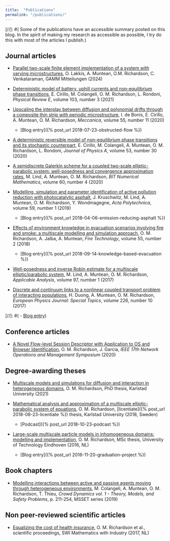 ```yaml
---
title:  "Publications"
permalink: "/publications/"
---
```


[//]: #( Some of the publications have an accessible summary posted on this blog. In the spirit of making my research as accessible as possible, I try do this with most of the articles I publish.)

## Journal articles

* [Parallel two-scale finite element implementation of a system with varying microstructures][14], O. Lakkis, A. Muntean, O.M. Richardson, C. Venkataraman, GAMM Mitteilungen (2024)

* [Deterministic model of battery, uphill currents and non-equilibrium phase transitions][13], E. Cirillo, M. Colangeli, O. M. Richardson, L. Rondoni, *Physical Review E*, volume 103, number 3 (2021)

* [Upscaling the interplay between diffusion and polynomial drifts through a composite thin strip with periodic microstructure][1],  I. de Bonis, E. Cirillo, A. Muntean, O. M. Richardson, *Meccanica*, volume 55, number 11 (2020)
  - [Blog entry]({% post_url 2018-07-23-obstructed-flow %})

* [A deterministic reversible model of non-equilibrium phase transitions and its stochastic counterpart][11], E. Cirillo, M. Colangeli, A. Muntean, O. M. Richardson, L. Rondoni, *Journal of Physics A*, volume 53, number 30 (2020)

* [A semidiscrete Galerkin scheme for a coupled two-scale elliptic-parabolic system: well-posedness and convergence approximation rates][8], M. Lind, A. Muntean, O. M. Richardson, *BIT Numerical Mathematics*, volume 60, number 4 (2020)

* [Modelling, simulation and parameter identification of active pollution reduction with photocatalytic asphalt][10], J. Kruschwitz, M. Lind, A. Muntean, O. M. Richardson, Y. Wondmagegne, *Acta Polytechnica*, volume 59, number 1 (2019)
  - [Blog entry]({% post_url 2018-04-06-emission-reducing-asphalt %})

* [Effects of environment knowledge in evacuation scenarios involving fire and smoke: a multiscale modelling and simulation approach][2], O. M. Richardson, A. Jalba, A. Muntean, *Fire Technology*, volume 55, number 2 (2018)
  - [Blog entry]({% post_url 2018-09-14-knowledge-based-evacuation %})

* [Well-posedness and inverse Robin estimate for a multiscale elliptic/parabolic system][3], M. Lind, A. Muntean, O. M. Richardson, *Applicable Analysis*, volume 97, number 1 (2017)

* [Discrete and continuum links to a nonlinear coupled transport problem of interacting populations][4], H. Duong, A. Muntean, O. M. Richardson, *European Physics Journal: Special Topics*, volume 226, number 10 (2017)



[//]: #(   - [Blog entry](url))


## Conference articles

* [A Novel Flow-level Session Descriptor with Application to OS and Browser Identification][12], O. M. Richardson, J. Garcia, *IEEE 17th Network Operations and Management Symposium* (2020)

## Degree-awarding theses
* [Multiscale models and simulations for diffusion and interaction in heterogeneous domains][13], O. M. Richardson, PhD thesis, Karlstad University (2021)

* [Mathematical analysis and approximation of a multiscale elliptic-parabolic system of equations][9], O. M. Richardson, [licentiate]({% post_url 2018-08-23-licentiate %}) thesis, Karlstad University (2018, Sweden)
    - [Podcast]({% post_url 2018-10-23-podcast %})

* [Large-scale multiscale particle models in inhomogeneous domains: modelling and implementation][5], O. M. Richardson, MSc thesis, University of Technology Eindhoven (2016, NL)
    - [Blog entry]({% post_url 2016-11-20-graduation-project %})


## Book chapters

* [Modelling interactions between active and passive agents moving through heterogeneous environments][6], M. Colangeli, A. Muntean, O. M. Richardson, T. Thieu,  *Crowd Dynamics vol. 1 - Theory, Models, and Safety Problems*, p. 211-254, MSSET series (2019)

## Non peer-reviewed scientific articles

* [Equalizing the cost of health insurance][7], O. M. Richardson et al., scientific proceedings, SWI Mathematics with Industry (2017, NL)

[1]: https://doi.org/10.1007/s11012-020-01253-8
[2]: https://link.springer.com/article/10.1007/s10694-018-0743-x
[3]: https://dx.doi.org/10.1080/00036811.2017.1364366
[4]: https://doi.org/10.1140/epjst/e2017-70009-y
[5]: https://arxiv.org/abs/1609.03732
[6]: https://doi.org/10.1007/978-3-030-05129-7_8
[7]: http://www.swi-wiskunde.nl/swi2017/wp-content/uploads/sites/4/2018/04/SWI2017_HealthInsurance.pdf
[8]: https://doi.org/10.1007/s10543-020-00805-4
[9]: http://urn.kb.se/resolve?urn=urn:nbn:se:kau:diva-68686
[10]: https://doi.org/10.14311/AP.2019.59.0051
[11]: https://doi.org/10.1088/1751-8121/ab94ec
[12]: https://doi.org/10.1109/NOMS47738.2020.9110374
[13]: https://doi.org/10.1103/PhysRevE.103.032119
[14]: https://arxiv.org/abs/2103.17040
[15]: http://www.diva-portal.org/smash/record.jsf?pid=diva2:1541363
